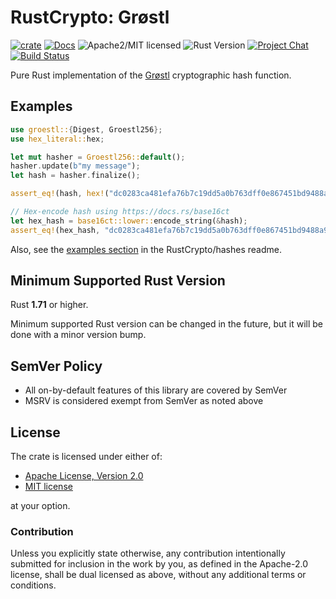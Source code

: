 # RustCrypto: Grøstl

[![crate][crate-image]][crate-link]
[![Docs][docs-image]][docs-link]
![Apache2/MIT licensed][license-image]
![Rust Version][rustc-image]
[![Project Chat][chat-image]][chat-link]
[![Build Status][build-image]][build-link]

Pure Rust implementation of the [Grøstl] cryptographic hash function.

## Examples

```rust
use groestl::{Digest, Groestl256};
use hex_literal::hex;

let mut hasher = Groestl256::default();
hasher.update(b"my message");
let hash = hasher.finalize();

assert_eq!(hash, hex!("dc0283ca481efa76b7c19dd5a0b763dff0e867451bd9488a9c59f6c8b8047a86"));

// Hex-encode hash using https://docs.rs/base16ct
let hex_hash = base16ct::lower::encode_string(&hash);
assert_eq!(hex_hash, "dc0283ca481efa76b7c19dd5a0b763dff0e867451bd9488a9c59f6c8b8047a86");
```

Also, see the [examples section] in the RustCrypto/hashes readme.

## Minimum Supported Rust Version

Rust **1.71** or higher.

Minimum supported Rust version can be changed in the future, but it will be
done with a minor version bump.

## SemVer Policy

- All on-by-default features of this library are covered by SemVer
- MSRV is considered exempt from SemVer as noted above

## License

The crate is licensed under either of:

* [Apache License, Version 2.0](http://www.apache.org/licenses/LICENSE-2.0)
* [MIT license](http://opensource.org/licenses/MIT)

at your option.

### Contribution

Unless you explicitly state otherwise, any contribution intentionally submitted
for inclusion in the work by you, as defined in the Apache-2.0 license, shall be
dual licensed as above, without any additional terms or conditions.

[//]: # (badges)

[crate-image]: https://img.shields.io/crates/v/groestl.svg
[crate-link]: https://crates.io/crates/groestl
[docs-image]: https://docs.rs/groestl/badge.svg
[docs-link]: https://docs.rs/groestl/
[license-image]: https://img.shields.io/badge/license-Apache2.0/MIT-blue.svg
[rustc-image]: https://img.shields.io/badge/rustc-1.71+-blue.svg
[chat-image]: https://img.shields.io/badge/zulip-join_chat-blue.svg
[chat-link]: https://rustcrypto.zulipchat.com/#narrow/stream/260041-hashes
[build-image]: https://github.com/RustCrypto/hashes/workflows/groestl/badge.svg?branch=master
[build-link]: https://github.com/RustCrypto/hashes/actions?query=workflow%3Agroestl

[//]: # (general links)

[Grøstl]: https://en.wikipedia.org/wiki/Grøstl
[examples section]: https://github.com/RustCrypto/hashes#Examples
